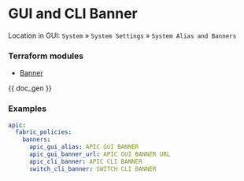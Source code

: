# GUI and CLI Banner

Location in GUI:
`System` » `System Settings` » `System Alias and Banners`

### Terraform modules

* [Banner](https://registry.terraform.io/modules/netascode/banner/aci/latest)

{{ doc_gen }}

### Examples

```yaml
apic:
  fabric_policies:
    banners:
      apic_gui_alias: APIC GUI BANNER
      apic_gui_banner_url: APIC GUI BANNER URL
      apic_cli_banner: APIC CLI BANNER
      switch_cli_banner: SWITCH CLI BANNER
```

